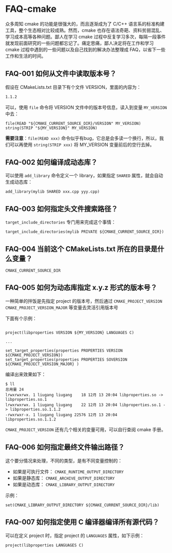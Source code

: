 # FAQ-cmake

众多周知 cmake 的功能是很强大的，而且逐渐成为了 C/C++ 语言系的标准构建工具，整个生态相对比较成熟。然而，cmake 也存在语法奇葩、资料贫弱混乱、学习成本高等各种问题。鄙人在学习 cmake 过程中反复学习多次，每隔一段事件就发现前面研究的一些问题都忘记了。痛定思痛，鄙人决定将在工作和学习 cmake 过程中遇到的一些问题以及自己找到的解决办法整理成 FAQ，以省下一些工作和生活的时间。

## FAQ-001 如何从文件中读取版本号？

假设在 CMakeLists.txt 目录下有个文件 VERSION，里面的内容为：

```txt
1.1.2
```

可以，使用 `file` 命令将 VERSION 文件中的版本号信息，读入到变量 `MY_VERSION` 中去：

```
file(READ "${CMAKE_CURRENT_SOURCE_DIR}/VERSION" MY_VERSION)
string(STRIP "${MY_VERSION}" MY_VERSION)
```

**需要注意**：`file(READ xxx)` 命令似乎有bug，它总是会多读一个换行，所以，我们可以再使用 `string(STRIP xxx)` 将 MY_VERSION 变量前后的空行去掉。

## FAQ-002 如何编译成动态库？

可以使用 `add_library` 命令定义一个 library，如果指定 `SHARED` 属性，就会自动生成动态库：

```
add_library(mylib SHARED xxx.cpp yyy.cpp)
```

## FAQ-003 如何指定头文件搜索路径？

`target_include_directories` 专门用来完成这个事情：

```
target_include_directories(mylib PRIVATE ${CMAKE_CURRENT_SOURCE_DIR})
```

## FAQ-004 当前这个 CMakeLists.txt 所在的目录是什么变量？

`CMAKE_CURRENT_SOURCE_DIR`

## FAQ-005 如何为动态库指定 x.y.z 形式的版本号？

一种简单的拌饭是先指定 project 的版本号，然后通过 `CMAKE_PROJECT_VERSION` `CMAKE_PROJECT_VERSION_MAJOR` 等变量去灵活引用版本号

下面有个示例：

```

project(libproperties VERSION ${MY_VERSION} LANGUAGES C)

...

set_target_properties(properties PROPERTIES VERSION     ${CMAKE_PROJECT_VERSION})
set_target_properties(properties PROPERTIES SOVERSION   ${CMAKE_PROJECT_VERSION_MAJOR} )
```

编译出来效果如下：

```
$ ll
总用量 24
lrwxrwxrwx. 1 liugang liugang    18 12月 13 20:04 libproperties.so -> libproperties.so.1
lrwxrwxrwx. 1 liugang liugang    22 12月 13 20:04 libproperties.so.1 -> libproperties.so.1.1.2
-rwxrwxr-x. 1 liugang liugang 22576 12月 13 20:04 libproperties.so.1.1.2
```

`CMAKE_PROJECT_VERSION` 还有几个相关的变量可用，可以自行查阅 cmake 手册。


## FAQ-006 如何指定最终文件输出路径？

这个要分情况来处理，不同的类型，是有不同变量控制的：

* 如果是可执行文件： `CMAKE_RUNTIME_OUTPUT_DIRECTORY`
* 如果是静态库： `CMAKE_ARCHIVE_OUTPUT_DIRECTORY`
* 如果是动态库： `CMAKE_LIBRARY_OUTPUT_DIRECTORY`

示例：

```
set(CMAKE_LIBRARY_OUTPUT_DIRECTORY ${CMAKE_CURRENT_SOURCE_DIR}/lib)
```

## FAQ-007 如何指定使用 C 编译器编译所有源代码？

可以在定义 project 时，指定 project 的 `LANGUAGES` 属性，如下示例：

```
project(libproperties LANGUAGES C)
```


